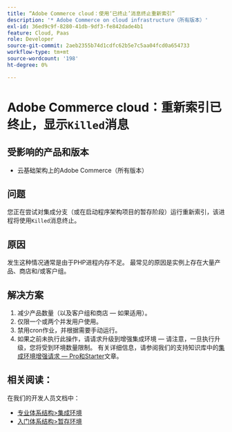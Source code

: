 ```yaml
---
title: “Adobe Commerce cloud：使用‘已终止’消息终止重新索引”
description: '* Adobe Commerce on cloud infrastructure（所有版本）'
exl-id: 36ed9c9f-8280-41db-9df3-fe842dade4b1
feature: Cloud, Paas
role: Developer
source-git-commit: 2aeb2355b74d1cdfc62b5e7c5aa04fcd0a654733
workflow-type: tm+mt
source-wordcount: '198'
ht-degree: 0%

---
```


# Adobe Commerce cloud：重新索引已终止，显示`Killed`消息

## 受影响的产品和版本

* 云基础架构上的Adobe Commerce（所有版本）

## 问题

您正在尝试对集成分支（或在启动程序架构项目的暂存阶段）运行重新索引，该进程将使用`Killed`消息终止。

## 原因

发生这种情况通常是由于PHP进程内存不足。
最常见的原因是实例上存在大量产品、商店和/或客户组。

## 解决方案

1. 减少产品数量（以及客户组和商店 — 如果适用）。
1. 仅限一个或两个并发用户使用。
1. 禁用cron作业，并根据需要手动运行。
1. 如果之前未执行此操作，请请求升级到增强集成环境 — 请注意，一旦执行升级，您将受到环境数量限制。 有关详细信息，请参阅我们的支持知识库中的[集成环境增强请求 — Pro和Starter](/help/announcements/adobe-commerce-announcements/integration-environment-enhancement-request-pro-and-starter.md)文章。

## 相关阅读：

在我们的开发人员文档中：

* [专业体系结构>集成环境](https://experienceleague.adobe.com/en/docs/commerce-cloud-service/user-guide/architecture/pro-architecture#integration-environment)
* [入门体系结构>暂存环境](https://experienceleague.adobe.com/en/docs/commerce-cloud-service/user-guide/architecture/starter-architecture#cloud-arch-stage)
